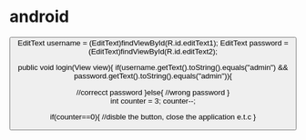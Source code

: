 # android
<EditText
   android:id = "@+id/editText2"
   android:layout_width = "wrap_content"
   android:layout_height = "wrap_content"
   android:inputType = "textPassword" />

<EditText
   android:id = "@+id/editText1"
   android:layout_width = "wrap_content"
   android:layout_height = "wrap_content"
/>
<Button
   android:id = "@+id/button1"
   android:layout_width = "wrap_content"
   android:layout_height = "wrap_content"
   android:onClick = "login"
   android:text = "@string/Login" 
/>
EditText username = (EditText)findViewById(R.id.editText1);
EditText password = (EditText)findViewById(R.id.editText2);		

public void login(View view){
   if(username.getText().toString().equals("admin") && password.getText().toString().equals("admin")){
   
   //correcct password
   }else{
   //wrong password
}	
int counter = 3;
counter--;

if(counter==0){
   //disble the button, close the application e.t.c
}
